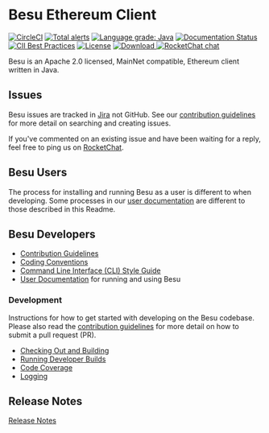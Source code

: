 # Besu Ethereum Client
 [![CircleCI](https://circleci.com/gh/hyperledger/besu/tree/master.svg?style=svg)](https://circleci.com/gh/hyperledger/besu/tree/master)
 [![Total alerts](https://img.shields.io/lgtm/alerts/g/hyperledger/besu.svg?logo=lgtm&logoWidth=18)](https://lgtm.com/projects/g/hyperledger/besu/alerts/)
 [![Language grade: Java](https://img.shields.io/lgtm/grade/java/g/hyperledger/besu.svg?logo=lgtm&logoWidth=18)](https://lgtm.com/projects/g/hyperledger/besu/context:java)
 [![Documentation Status](https://readthedocs.org/projects/hyperledger-besu/badge/?version=latest)](https://besu.hyperledger.org/en/latest/?badge=latest)
 [![CII Best Practices](https://bestpractices.coreinfrastructure.org/projects/3174/badge)](https://bestpractices.coreinfrastructure.org/projects/3174)
 [![License](https://img.shields.io/badge/License-Apache%202.0-blue.svg)](https://github.com/PegasysEng/besu/blob/master/LICENSE)
 [ ![Download](https://api.bintray.com/packages/hyperledger-org/besu-repo/besu/images/download.svg) ](https://bintray.com/hyperledger-org/besu-repo/besu/_latestVersion)
 [![RocketChat chat](https://open.rocket.chat/images/join-chat.svg)](https://chat.hyperledger.org/channel/besu)


Besu is an Apache 2.0 licensed, MainNet compatible, Ethereum client written in Java.

## Issues 

Besu issues are tracked in [Jira](https://jira.hyperledger.org/projects/BESU/issues/BESU-122?filter=allopenissues) not GitHub. 
See our [contribution guidelines](CONTRIBUTING.md) for more detail on searching and creating issues. 

If you've commented on an existing issue and have been waiting for a reply, feel free to ping us on [RocketChat].  

## Besu Users

The process for installing and running Besu as a user is different to when developing. Some processes in our [user documentation](https://besu.hyperledger.org/en/latest/) are different to those described in this Readme.

## Besu Developers

* [Contribution Guidelines](CONTRIBUTING.md)
* [Coding Conventions](CODING-CONVENTIONS.md)
* [Command Line Interface (CLI) Style Guide](CLI-STYLE-GUIDE.md)
* [User Documentation] for running and using Besu

### Development

Instructions for how to get started with developing on the Besu codebase. Please also read the
[contribution guidelines](CONTRIBUTING.md) for more detail on how to submit a pull request (PR).

* [Checking Out and Building](docs/development/building.md)
* [Running Developer Builds](docs/development/running-developer-builds.md)
* [Code Coverage](docs/development/code-coverage.md)
* [Logging](docs/development/logging.md)

[User Documentation]: https://besu.hyperledger.org/
[RocketChat]: https://chat.hyperledger.org/channel/besu

## Release Notes

[Release Notes](CHANGELOG.md)
